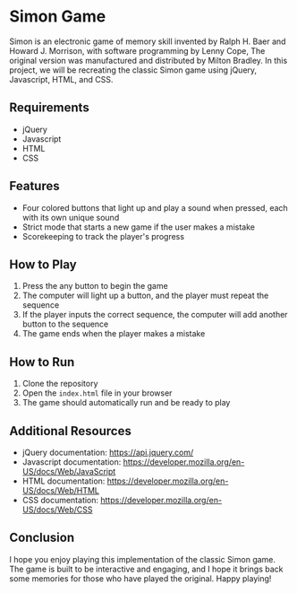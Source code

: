 # Simon Game

Simon is an electronic game of memory skill invented by Ralph H. Baer and Howard J. Morrison, with software programming by Lenny Cope, The original version was manufactured and distributed by Milton Bradley. In this project, we will be recreating the classic Simon game using jQuery, Javascript, HTML, and CSS.

## Requirements
- jQuery
- Javascript
- HTML
- CSS

## Features
- Four colored buttons that light up and play a sound when pressed, each with its own unique sound
- Strict mode that starts a new game if the user makes a mistake
- Scorekeeping to track the player's progress


## How to Play
1. Press the any button to begin the game
2. The computer will light up a button, and the player must repeat the sequence
3. If the player inputs the correct sequence, the computer will add another button to the sequence
4. The game ends when the player makes a mistake 

## How to Run
1. Clone the repository
2. Open the `index.html` file in your browser
3. The game should automatically run and be ready to play

## Additional Resources
- jQuery documentation: https://api.jquery.com/
- Javascript documentation: https://developer.mozilla.org/en-US/docs/Web/JavaScript
- HTML documentation: https://developer.mozilla.org/en-US/docs/Web/HTML
- CSS documentation: https://developer.mozilla.org/en-US/docs/Web/CSS

## Conclusion

I hope you enjoy playing this implementation of the classic Simon game. The game is built to be interactive and engaging, and I hope it brings back some memories for those who have played the original. Happy playing!